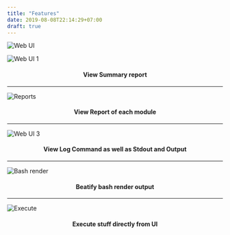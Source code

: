 ```yaml
---
title: "Features"
date: 2019-08-08T22:14:29+07:00
draft: true
---
```


![Web UI](https://raw.githubusercontent.com/j3ssie/Osmedeus/master/imgs/osmedeus-2.png?classes=border,shadow)


![Web UI 1](https://raw.githubusercontent.com/j3ssie/Osmedeus/master/imgs/osmedeus-1.png?classes=border,shadow)
<h4 align="center"> View Summary report </h4>

***

![Reports](https://user-images.githubusercontent.com/23289085/62715374-94d6ab00-ba2a-11e9-8304-d517615325a7.png?classes=border,shadow)
<h4 align="center"> View Report of each module </h4>

***

![Web UI 3](https://raw.githubusercontent.com/j3ssie/Osmedeus/master/imgs/osmedeus-3.png?classes=border,shadow)
<h4 align="center"> View Log Command as well as Stdout and Output  </h4>

***

![Bash render](https://user-images.githubusercontent.com/23289085/57205743-de0dfd80-6fea-11e9-8352-a09358e642dc.png?classes=border,shadow)
<h4 align="center"> Beatify bash render output </h4>

***

![Execute](https://user-images.githubusercontent.com/23289085/62715294-6953c080-ba2a-11e9-8231-255925ed67ce.png?classes=border,shadow)
<h4 align="center"> Execute stuff directly from UI </h4>